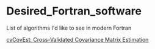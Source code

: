 # Desired_Fortran_software
List of algorithms I'd like to see in modern Fortran

[cvCovEst: Cross-Validated Covariance Matrix Estimation](https://cran.r-project.org/web/packages/cvCovEst/index.html)
